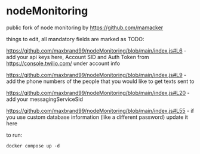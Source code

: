 # nodeMonitoring
public fork of node monitoring by https://github.com/mamacker


things to edit, all mandatory fields are marked as TODO:

https://github.com/maxbrand99/nodeMonitoring/blob/main/index.js#L6 - add your api keys here, Account SID and Auth Token from https://console.twilio.com/ under account info

https://github.com/maxbrand99/nodeMonitoring/blob/main/index.js#L9 - add the phone numbers of the people that you would like to get texts sent to

https://github.com/maxbrand99/nodeMonitoring/blob/main/index.js#L20 - add your messagingServiceSid

https://github.com/maxbrand99/nodeMonitoring/blob/main/index.js#L55 - if you use custom database information (like a different password) update it here


to run:
```
docker compose up -d
```
